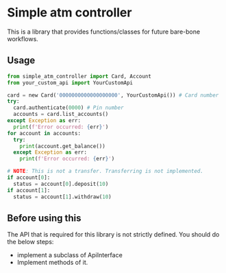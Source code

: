 # Simple atm controller

This is a library that provides functions/classes for future bare-bone workflows.

## Usage

```py
from simple_atm_controller import Card, Account
from your_custom_api import YourCustomApi

card = new Card('0000000000000000000', YourCustomApi()) # Card number
try:
  card.authenticate(0000) # Pin number
  accounts = card.list_accounts()
except Exception as err:
  print(f'Error occurred: {err}')
for account in accounts:
  try:
    print(account.get_balance())
  except Exception as err:
    print(f'Error occurred: {err}')

# NOTE: This is not a transfer. Transferring is not implemented.
if account[0]:
  status = account[0].deposit(10)
if account[1]:
  status = account[1].withdraw(10)
```

## Before using this

The API that is required for this library is not strictly defined. You should do the below steps:

- implement a subclass of ApiInterface
- Implement methods of it.
